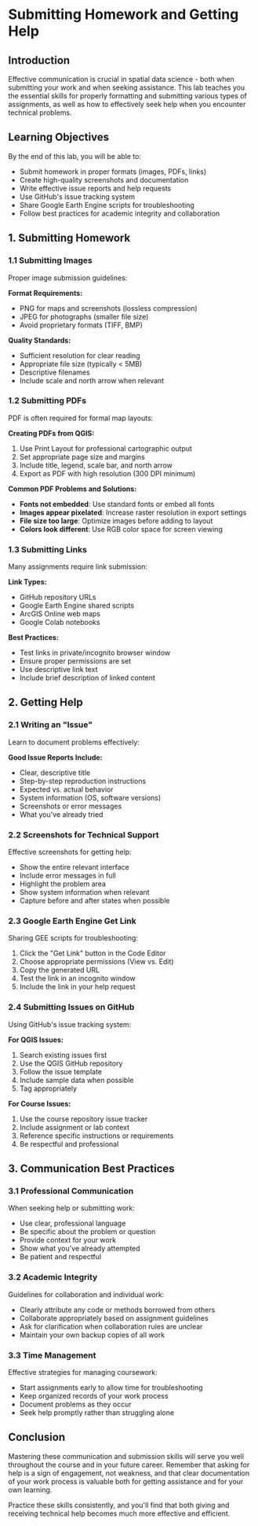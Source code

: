 # Submitting Homework and Getting Help

## Introduction

Effective communication is crucial in spatial data science - both when submitting your work and when seeking assistance. This lab teaches you the essential skills for properly formatting and submitting various types of assignments, as well as how to effectively seek help when you encounter technical problems.

## Learning Objectives

By the end of this lab, you will be able to:

- Submit homework in proper formats (images, PDFs, links)
- Create high-quality screenshots and documentation
- Write effective issue reports and help requests
- Use GitHub's issue tracking system
- Share Google Earth Engine scripts for troubleshooting
- Follow best practices for academic integrity and collaboration

## 1. Submitting Homework

### 1.1 Submitting Images

Proper image submission guidelines:

**Format Requirements:**

- PNG for maps and screenshots (lossless compression)
- JPEG for photographs (smaller file size)
- Avoid proprietary formats (TIFF, BMP)

**Quality Standards:**

- Sufficient resolution for clear reading
- Appropriate file size (typically < 5MB)
- Descriptive filenames
- Include scale and north arrow when relevant

### 1.2 Submitting PDFs

PDF is often required for formal map layouts:

**Creating PDFs from QGIS:**

1. Use Print Layout for professional cartographic output
2. Set appropriate page size and margins
3. Include title, legend, scale bar, and north arrow
4. Export as PDF with high resolution (300 DPI minimum)

**Common PDF Problems and Solutions:**

- **Fonts not embedded**: Use standard fonts or embed all fonts
- **Images appear pixelated**: Increase raster resolution in export settings
- **File size too large**: Optimize images before adding to layout
- **Colors look different**: Use RGB color space for screen viewing

### 1.3 Submitting Links

Many assignments require link submission:

**Link Types:**

- GitHub repository URLs
- Google Earth Engine shared scripts
- ArcGIS Online web maps
- Google Colab notebooks

**Best Practices:**

- Test links in private/incognito browser window
- Ensure proper permissions are set
- Use descriptive link text
- Include brief description of linked content

## 2. Getting Help

### 2.1 Writing an "Issue"

Learn to document problems effectively:

**Good Issue Reports Include:**

- Clear, descriptive title
- Step-by-step reproduction instructions
- Expected vs. actual behavior
- System information (OS, software versions)
- Screenshots or error messages
- What you've already tried

### 2.2 Screenshots for Technical Support

Effective screenshots for getting help:

- Show the entire relevant interface
- Include error messages in full
- Highlight the problem area
- Show system information when relevant
- Capture before and after states when possible

### 2.3 Google Earth Engine Get Link

Sharing GEE scripts for troubleshooting:

1. Click the "Get Link" button in the Code Editor
2. Choose appropriate permissions (View vs. Edit)
3. Copy the generated URL
4. Test the link in an incognito window
5. Include the link in your help request

### 2.4 Submitting Issues on GitHub

Using GitHub's issue tracking system:

**For QGIS Issues:**

1. Search existing issues first
2. Use the QGIS GitHub repository
3. Follow the issue template
4. Include sample data when possible
5. Tag appropriately

**For Course Issues:**

1. Use the course repository issue tracker
2. Include assignment or lab context
3. Reference specific instructions or requirements
4. Be respectful and professional

## 3. Communication Best Practices

### 3.1 Professional Communication

When seeking help or submitting work:

- Use clear, professional language
- Be specific about the problem or question
- Provide context for your work
- Show what you've already attempted
- Be patient and respectful

### 3.2 Academic Integrity

Guidelines for collaboration and individual work:

- Clearly attribute any code or methods borrowed from others
- Collaborate appropriately based on assignment guidelines
- Ask for clarification when collaboration rules are unclear
- Maintain your own backup copies of all work

### 3.3 Time Management

Effective strategies for managing coursework:

- Start assignments early to allow time for troubleshooting
- Keep organized records of your work process
- Document problems as they occur
- Seek help promptly rather than struggling alone

## Conclusion

Mastering these communication and submission skills will serve you well throughout the course and in your future career. Remember that asking for help is a sign of engagement, not weakness, and that clear documentation of your work process is valuable both for getting assistance and for your own learning.

Practice these skills consistently, and you'll find that both giving and receiving technical help becomes much more effective and efficient.
